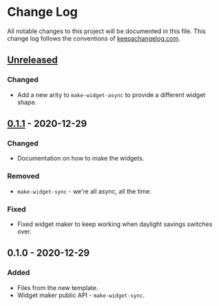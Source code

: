 # Change Log
All notable changes to this project will be documented in this file. This change log follows the conventions of [keepachangelog.com](http://keepachangelog.com/).

## [Unreleased]
### Changed
- Add a new arity to `make-widget-async` to provide a different widget shape.

## [0.1.1] - 2020-12-29
### Changed
- Documentation on how to make the widgets.

### Removed
- `make-widget-sync` - we're all async, all the time.

### Fixed
- Fixed widget maker to keep working when daylight savings switches over.

## 0.1.0 - 2020-12-29
### Added
- Files from the new template.
- Widget maker public API - `make-widget-sync`.

[Unreleased]: https://github.com/your-name/leevee/compare/0.1.1...HEAD
[0.1.1]: https://github.com/your-name/leevee/compare/0.1.0...0.1.1
